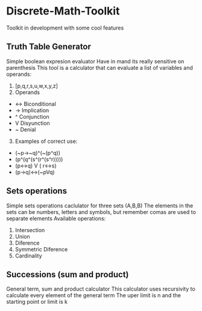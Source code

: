 # Discrete-Math-Toolkit

Toolkit in development with some cool features

## Truth Table Generator
Simple boolean expresion evaluator
Have in mand its really sensitive on parenthesis
This tool is a calculator that can evaluate a list of variables and operands:
 1. [p,q,r,s,u,w,x,y,z]
 2. Operands
  - ↔ Biconditional
  - → Implication
  - ^ Conjunction
  - V Disyunction
  - ~ Denial
 3. Examples of correct use:
  - (~p→~q)^(~(p^q))
  - (p^(q^(s^(r^(s^r))))) 
  - (p↔q) V ( r↔s)
  - (p→q)↔(~pVq)

## Sets operations
Simple sets operations caclulator for three sets (A,B,B)
The elements in the sets can be numbers, letters and symbols, but remember comas are used to separate elements
Available operations:
 1. Intersection
 2. Union
 3. Diference
 4. Symmetric Diference
 5. Cardinality

## Successions (sum and product)
General term, sum and product calculator
This calculator uses recursivity to calculate every element of the general term
The uper limit is n and the starting point or limit is k
